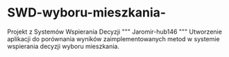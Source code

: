 # SWD-wyboru-mieszkania-
Projekt z Systemów Wspierania Decyzji
""" Jaromir-hub146 """
Utworzenie aplikacji do porównania wyników zaimplementowanych metod w systemie
wspierania decyzji wyboru mieszkania.
